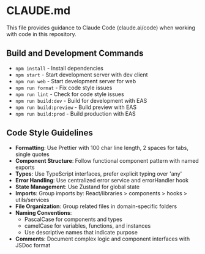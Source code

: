# CLAUDE.md

This file provides guidance to Claude Code (claude.ai/code) when working with code in this repository.

## Build and Development Commands
- `npm install` - Install dependencies
- `npm start` - Start development server with dev client
- `npm run web` - Start development server for web
- `npm run format` - Fix code style issues
- `npm run lint` - Check for code style issues
- `npm run build:dev` - Build for development with EAS
- `npm run build:preview` - Build preview with EAS
- `npm run build:prod` - Build production with EAS

## Code Style Guidelines
- **Formatting**: Use Prettier with 100 char line length, 2 spaces for tabs, single quotes
- **Component Structure**: Follow functional component pattern with named exports
- **Types**: Use TypeScript interfaces, prefer explicit typing over 'any'
- **Error Handling**: Use centralized error service and errorHandler hook
- **State Management**: Use Zustand for global state
- **Imports**: Group imports by: React/libraries > components > hooks > utils/services
- **File Organization**: Group related files in domain-specific folders
- **Naming Conventions**: 
  - PascalCase for components and types
  - camelCase for variables, functions, and instances
  - Use descriptive names that indicate purpose
- **Comments**: Document complex logic and component interfaces with JSDoc format